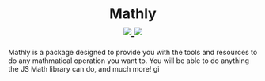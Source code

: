 <h1 align="center"> Mathly <br>
  <a href="https://www.npmjs.com/package/mathly">
    <img src="https://img.shields.io/npm/dw/mathly?logo=npm&style=for-the-badge" />
    <img src="https://img.shields.io/npm/v/mathly/latest?label=Latest%20Version&style=for-the-badge" />
  </a>
</h1>

Mathly is a package designed to provide you with the tools and resources to do any mathmatical operation you want to. You will be able to do anything the JS Math library can do, and much more!
gi
